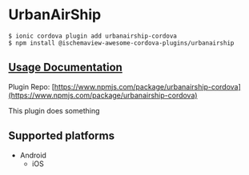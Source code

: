 # UrbanAirShip

```
$ ionic cordova plugin add urbanairship-cordova
$ npm install @ischemaview-awesome-cordova-plugins/urbanairship
```

## [Usage Documentation](https://danielsogl.gitbook.io/awesome-cordova-plugins/plugins/urbanairship/)

Plugin Repo: [https://www.npmjs.com/package/urbanairship-cordova](https://www.npmjs.com/package/urbanairship-cordova)

This plugin does something

## Supported platforms

- Android
  - iOS
  


